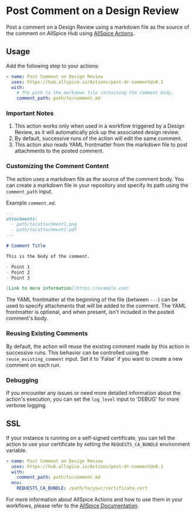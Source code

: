# Post Comment on a Design Review

Post a comment on a Design Review using a markdown file as the source of the
comment on AllSpice Hub using
[AllSpice Actions](https://learn.allspice.io/docs/actions-cicd).

## Usage

Add the following step to your actions:

```yaml
- name: Post Comment on Design Review
  uses: https://hub.allspice.io/Actions/post-dr-comment@v0.1
  with:
    # The path to the markdown file containing the comment body.
    comment_path: path/to/comment.md
```

### Important Notes

1. This action works only when used in a workflow triggered by a Design Review,
   as it will automatically pick up the associated design review.
2. By default, successive runs of the action will edit the same comment.
3. This action also reads YAML frontmatter from the markdown file to post
   attachments to the posted comment.

### Customizing the Comment Content

The action uses a markdown file as the source of the comment body. You can
create a markdown file in your repository and specify its path using the
`comment_path` input.

Example `comment.md`:

```markdown
---
attachments:
  - path/to/attachment1.png
  - path/to/attachment2.pdf
---

# Comment Title

This is the body of the comment.

- Point 1
- Point 2
- Point 3

[Link to more information](https://example.com)
```

The YAML frontmatter at the beginning of the file (between `---`) can be used
to specify attachments that will be added to the comment. The YAML frontmatter
is optional, and when present, isn't included in the posted comment's body.

### Reusing Existing Comments

By default, the action will reuse the existing comment made by this action in
successive runs. This behavior can be controlled using the
`reuse_existing_comment` input. Set it to 'False' if you want to create a new
comment on each run.

### Debugging

If you encounter any issues or need more detailed information about the
action's execution, you can set the `log_level` input to 'DEBUG' for more
verbose logging.

## SSL

If your instance is running on a self-signed certificate, you can tell the
action to use your certificate by setting the `REQUESTS_CA_BUNDLE` environment
variable.

```yaml
- name: Post Comment on Design Review
  uses: https://hub.allspice.io/Actions/post-dr-comment@v0.1
  with:
    comment_path: path/to/comment.md
  env:
    REQUESTS_CA_BUNDLE: /path/to/your/certificate.cert
```

For more information about AllSpice Actions and how to use them in your
workflows, please refer to the
[AllSpice Documentation](https://learn.allspice.io/docs/actions-cicd).
